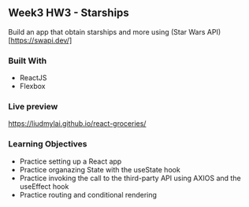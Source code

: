 ## Week3 HW3 - Starships
Build an app that obtain starships and more using (Star Wars API)[https://swapi.dev/]

### Built With
* ReactJS
* Flexbox

### Live preview
https://liudmylai.github.io/react-groceries/

### Learning Objectives
* Practice setting up a React app
* Practice organazing State with the useState hook
* Practice invoking the call to the third-party API using AXIOS and the useEffect hook
* Practice routing and conditional rendering



